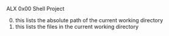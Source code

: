 ALX 0x00 Shell Project

0. this lists the absolute path of the current working directory
1. this lists the files in the current working directory
